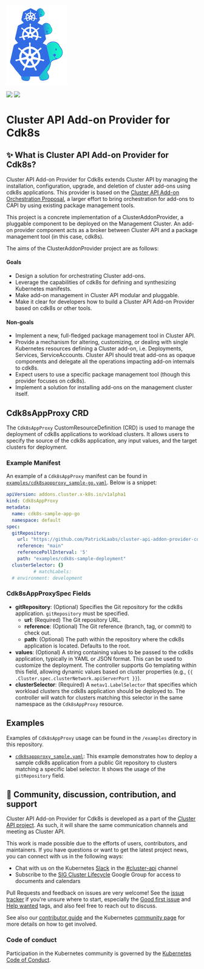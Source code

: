 <a href="https://cluster-api.sigs.k8s.io"><img alt="capi" src="./logos/kubernetes-cluster-logos_final-02.svg" width="160x" /></a>
<p>
<a href="https://godoc.org/sigs.k8s.io/cluster-api"><img src="https://godoc.org/sigs.k8s.io/cluster-api?status.svg"></a>
<!-- join kubernetes slack channel for cluster-api -->
<a href="http://slack.k8s.io/">
<img src="https://img.shields.io/badge/join%20slack-%23cluster--api-brightgreen"></a>
</p>

# Cluster API Add-on Provider for Cdk8s

## ✨ What is Cluster API Add-on Provider for Cdk8s?

Cluster API Add-on Provider for Cdk8s extends Cluster API by managing the installation, configuration, upgrade, and deletion of cluster add-ons using cdk8s applications. This provider is based on the [Cluster API Add-on Orchestration Proposal](https://github.com/kubernetes-sigs/cluster-api/blob/main/docs/proposals/20220712-cluster-api-addon-orchestration.md), a larger effort to bring orchestration for add-ons to CAPI by using existing package management tools.

This project is a concrete implementation of a ClusterAddonProvider, a pluggable component to be deployed on the Management Cluster. An add-on provider component acts as a broker between Cluster API and a package management tool (in this case, cdk8s).

The aims of the ClusterAddonProvider project are as follows:

#### Goals

- Design a solution for orchestrating Cluster add-ons.
- Leverage the capabilities of cdk8s for defining and synthesizing Kubernetes manifests.
- Make add-on management in Cluster API modular and pluggable.
- Make it clear for developers how to build a Cluster API Add-on Provider based on cdk8s or other tools.

#### Non-goals

- Implement a new, full-fledged package management tool in Cluster API.
- Provide a mechanism for altering, customizing, or dealing with single Kubernetes resources defining a Cluster add-on, i.e. Deployments, Services, ServiceAccounts. Cluster API should treat add-ons as opaque components and delegate all the operations impacting add-on internals to cdk8s.
- Expect users to use a specific package management tool (though this provider focuses on cdk8s).
- Implement a solution for installing add-ons on the management cluster itself.

## Cdk8sAppProxy CRD

The `Cdk8sAppProxy` CustomResourceDefinition (CRD) is used to manage the deployment of cdk8s applications to workload clusters. It allows users to specify the source of the cdk8s application, any input values, and the target clusters for deployment.

### Example Manifest

An example of a `Cdk8sAppProxy` manifest can be found in [`examples/cdk8sappproxy_sample-go.yaml`](./examples/cdk8sappproxy_sample-go.yaml). Below is a snippet:

```yaml
apiVersion: addons.cluster.x-k8s.io/v1alpha1
kind: Cdk8sAppProxy
metadata:
  name: cdk8s-sample-app-go
  namespace: default
spec:
  gitRepository:
    url: "https://github.com/PatrickLaabs/cluster-api-addon-provider-cdk8s"
    reference: "main"
    referencePollInterval: '5'
    path: "examples/cdk8s-sample-deployment"
  clusterSelector: {}
          # matchLabels:
  # environment: development
```

### Cdk8sAppProxySpec Fields

- **gitRepository**: (Optional) Specifies the Git repository for the cdk8s application. `gitRepository` must be specified.
    - **url**: (Required) The Git repository URL.
    - **reference**: (Optional) The Git reference (branch, tag, or commit) to check out.
    - **path**: (Optional) The path within the repository where the cdk8s application is located. Defaults to the root.
- **values**: (Optional) A string containing values to be passed to the cdk8s application, typically in YAML or JSON format. This can be used to customize the deployment. The controller supports Go templating within this field, allowing dynamic values based on cluster properties (e.g., `{{ .Cluster.spec.clusterNetwork.apiServerPort }}`).
- **clusterSelector**: (Required) A `metav1.LabelSelector` that specifies which workload clusters the cdk8s application should be deployed to. The controller will watch for clusters matching this selector in the same namespace as the `Cdk8sAppProxy` resource.

## Examples

Examples of `Cdk8sAppProxy` usage can be found in the `/examples` directory in this repository.

-   [`cdk8sappproxy_sample.yaml`](./examples/cdk8sappproxy_sample.yaml): This example demonstrates how to deploy a sample cdk8s application from a public Git repository to clusters matching a specific label selector. It shows the usage of the `gitRepository` field.

## 🤗 Community, discussion, contribution, and support

Cluster API Add-on Provider for Cdk8s is developed as a part of the [Cluster API project](https://github.com/kubernetes-sigs/cluster-api). As such, it will share the same communication channels and meeting as Cluster API.

This work is made possible due to the efforts of users, contributors, and maintainers. If you have questions or want to get the latest project news, you can connect with us in the following ways:

- Chat with us on the Kubernetes [Slack](http://slack.k8s.io/) in the [#cluster-api](https://kubernetes.slack.com/archives/C8TSNPY4T) channel
- Subscribe to the [SIG Cluster Lifecycle](https://groups.google.com/forum/#!forum/kubernetes-sig-cluster-lifecycle) Google Group for access to documents and calendars

Pull Requests and feedback on issues are very welcome!
See the [issue tracker](https://github.com/PatrickLaabs/cluster-api-addon-provider-cdk8s/issues) if you're unsure where to start, especially the [Good first issue](https://github.com/PatrickLaabs/cluster-api-addon-provider-cdk8s/issues?q=is%3Aopen+is%3Aissue+label%3A%22good+first+issue%22) and [Help wanted](https://github.com/PatrickLaabs/cluster-api-addon-provider-cdk8s/issues?q=is%3Aopen+is%3Aissue+label%3A%22help+wanted%22) tags, and
also feel free to reach out to discuss.

See also our [contributor guide](CONTRIBUTING.md) and the Kubernetes [community page](https://kubernetes.io/community/) for more details on how to get involved.

### Code of conduct

Participation in the Kubernetes community is governed by the [Kubernetes Code of Conduct](code-of-conduct.md).
